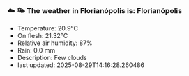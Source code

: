 ### ☁️ 🌤️  The weather in Florianópolis is: Florianópolis

- Temperature: 20.9°C
- On flesh: 21.32°C
- Relative air humidity: 87%
- Rain: 0.0 mm
- Description: Few clouds
- last updated: 2025-08-29T14:16:28.260486

